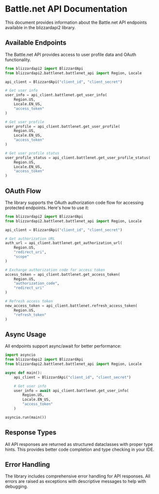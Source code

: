 # Battle.net API Documentation

This document provides information about the Battle.net API endpoints available in the blizzardapi2 library.

## Available Endpoints

The Battle.net API provides access to user profile data and OAuth functionality.

```python
from blizzardapi2 import BlizzardApi
from blizzardapi2.battlenet.battlenet_api import Region, Locale

api_client = BlizzardApi("client_id", "client_secret")

# Get user info
user_info = api_client.battlenet.get_user_info(
    Region.US,
    Locale.EN_US,
    "access_token"
)

# Get user profile
user_profile = api_client.battlenet.get_user_profile(
    Region.US,
    Locale.EN_US,
    "access_token"
)

# Get user profile status
user_profile_status = api_client.battlenet.get_user_profile_status(
    Region.US,
    Locale.EN_US,
    "access_token"
)
```

## OAuth Flow

The library supports the OAuth authorization code flow for accessing protected endpoints. Here's how to use it:

```python
from blizzardapi2 import BlizzardApi
from blizzardapi2.battlenet.battlenet_api import Region, Locale

api_client = BlizzardApi("client_id", "client_secret")

# Get authorization URL
auth_url = api_client.battlenet.get_authorization_url(
    Region.US,
    "redirect_uri",
    "scope"
)

# Exchange authorization code for access token
access_token = api_client.battlenet.get_access_token(
    Region.US,
    "authorization_code",
    "redirect_uri"
)

# Refresh access token
new_access_token = api_client.battlenet.refresh_access_token(
    Region.US,
    "refresh_token"
)
```

## Async Usage

All endpoints support async/await for better performance:

```python
import asyncio
from blizzardapi2 import BlizzardApi
from blizzardapi2.battlenet.battlenet_api import Region, Locale

async def main():
    api_client = BlizzardApi("client_id", "client_secret")

    # Get user info
    user_info = await api_client.battlenet.get_user_info(
        Region.US,
        Locale.EN_US,
        "access_token"
    )

asyncio.run(main())
```

## Response Types

All API responses are returned as structured dataclasses with proper type hints. This provides better code completion and type checking in your IDE.

## Error Handling

The library includes comprehensive error handling for API responses. All errors are raised as exceptions with descriptive messages to help with debugging.
